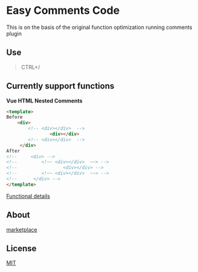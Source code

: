 # Easy Comments Code


This is on the basis of the original function optimization running comments plugin

## Use

>CTRL+/

## Currently support functions

**Vue HTML Nested Comments**
```html
<template>
Before
    <div>
        <!-- <div></div>  -->
                <div></div>
        <!-- <div></div>  -->
     </div>
After
<!--     <div> -->
<!--         <!~~ <div></div>  ~~> -->
<!--                 <div></div> -->
<!--         <!~~ <div></div>  ~~> -->
<!--      </div> -->
</template>
```

[Functional details](./example/html-line-by-line.md)



##  About

[marketplace](https://marketplace.visualstudio.com/items?itemName=breakon.easy-comments-code)


## License

[MIT](https://opensource.org/licenses/MIT)

